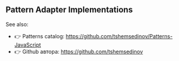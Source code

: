 ## Pattern Adapter Implementations

See also:
  - 👉 Patterns catalog: https://github.com/tshemsedinov/Patterns-JavaScript
  - 👉 Github автора: https://github.com/tshemsedinov
